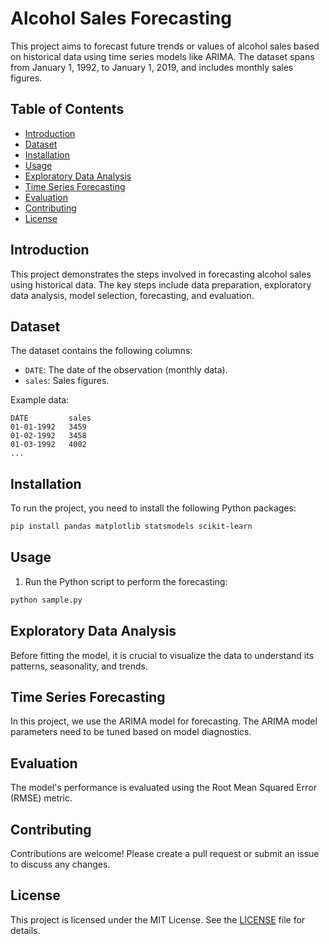 # Alcohol Sales Forecasting

This project aims to forecast future trends or values of alcohol sales based on historical data using time series models like ARIMA. The dataset spans from January 1, 1992, to January 1, 2019, and includes monthly sales figures.

## Table of Contents

- [Introduction](#introduction)
- [Dataset](#dataset)
- [Installation](#installation)
- [Usage](#usage)
- [Exploratory Data Analysis](#exploratory-data-analysis)
- [Time Series Forecasting](#time-series-forecasting)
- [Evaluation](#evaluation)
- [Contributing](#contributing)
- [License](#license)

## Introduction

This project demonstrates the steps involved in forecasting alcohol sales using historical data. The key steps include data preparation, exploratory data analysis, model selection, forecasting, and evaluation.

## Dataset

The dataset contains the following columns:
- `DATE`: The date of the observation (monthly data).
- `sales`: Sales figures.

Example data:

```
DATE         sales
01-01-1992   3459
01-02-1992   3458
01-03-1992   4002
...
```

## Installation

To run the project, you need to install the following Python packages:

```bash
pip install pandas matplotlib statsmodels scikit-learn
```

## Usage


1. Run the Python script to perform the forecasting:

```bash
python sample.py
```

## Exploratory Data Analysis

Before fitting the model, it is crucial to visualize the data to understand its patterns, seasonality, and trends.

## Time Series Forecasting

In this project, we use the ARIMA model for forecasting. The ARIMA model parameters need to be tuned based on model diagnostics.

## Evaluation

The model's performance is evaluated using the Root Mean Squared Error (RMSE) metric.

## Contributing

Contributions are welcome! Please create a pull request or submit an issue to discuss any changes.

## License

This project is licensed under the MIT License. See the [LICENSE](LICENSE) file for details.


